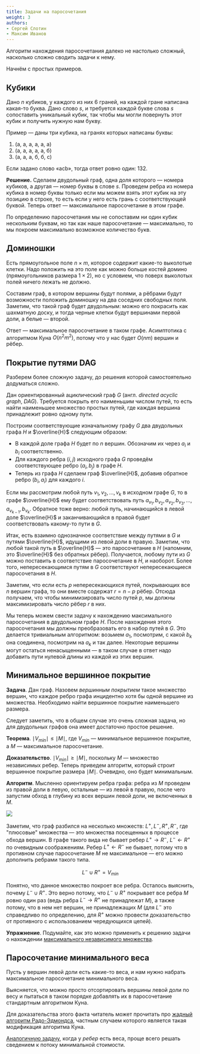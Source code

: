 ```yaml
---
title: Задачи на паросочетания
weight: 3
authors:
- Сергей Слотин
- Максим Иванов
---
```


Алгоритм нахождения паросочетания далеко не настолько сложный, насколько сложно сводить задачи к нему.

Начнём с простых примеров.

## Кубики

Дано $n$ кубиков, у каждого из них 6 граней, на каждой гране написана какая-то буква. Дано слово $s$, и требуется каждой букве слова $s$ сопоставить уникальный кубик, так чтобы мы могли повернуть этот кубик и получить нужную нам букву.

Пример — даны три кубика, на гранях которых написаны буквы:

1. (a, a, a, a, a, a)
2. (а, а, а, а, а, б)
3. (а, а, а, б, б, с)

Если задано слово «acb», тогда ответ ровно один: 132.

**Решение.** Сделаем двудольный граф, одна доля которого — номера кубиков, а другая — номер буквы в слове $s$. Проведем ребра из номера кубика в номер буквы только если мы можем взять этот кубик на эту позицию в строке, то есть если у него есть грань с соответствующей буквой. Теперь ответ — максимальное паросочетание в этом графе.

По определению паросочетания мы не сопоставим ни один кубик нескольким буквам, но так как наше паросочетание — максимально, то мы покроем максимально возможное количество букв.

## Доминошки

Есть прямоугольное поле $n \times m$, которое содержит какие-то выколотые клетки. Надо положить на это поле как можно больше костей домино (прямоугольников размера $1 \times 2$), но с условием, что поверх выколотых полей ничего лежать не должно.

Составим граф, в котором вершины будут полями, а рёбрами будут возможности положить доминошку на два соседних свободных поля. Заметим, что такой граф будет двудольным: можно его покрасить как шахматную доску, и тогда черные клетки будут вершинами первой доли, а белые — второй.

Ответ — максимальное паросочетание в таком графе. Асимптотика с алгоритмом Куна $O(n^2 m^2)$, потому что у нас будет $O(nm)$ вершин и рёбер.

## Покрытие путями DAG

Разберем более сложную задачу, до решения которой самостоятельно додуматься сложно.

Дан ориентированный ациклический граф $G$ (англ. *directed acyclic graph*, *DAG*). Требуется покрыть его наименьшим числом путей, то есть найти наименьшее множество простых путей, где каждая вершина принадлежит ровно одному пути.

Построим соответствующие изначальному графу $G$ два двудольных графа $H$ и $\overline{H}$ следующим образом:

* В каждой доле графа $H$ будет по $n$ вершин. Обозначим их через $a_i$ и $b_i$ соответственно.
* Для каждого ребра $(i, j)$ исходного графа $G$ проведём соответствующее ребро $(a_i, b_j)$ в графе $H$.
* Теперь из графа $H$ сделаем граф $\overline{H}$, добавив обратное ребро $(b_i, a_i)$ для каждого $i$.

Если мы рассмотрим любой путь $v_1, v_2, \ldots, v_k$ в исходном графе $G$, то в графе $\overline{H}$ ему будет соответствовать путь $a_{v_1}, b_{v_2}, a_{v_2}, b_{v_3}, \ldots, a_{v_{k-1}}, b_{v_k}$. Обратное тоже верно: любой путь, начинающийся в левой доле $\overline{H}$ и заканчивающийся в правой будет соответствовать какому-то пути в $G$.

Итак, есть взаимно однозначное соответствие между путями в $G$ и путями $\overline{H}$, идущими из левой доли в правую. Заметим, что любой такой путь в $\overline{H}$ — это паросочетание в $H$ (напомним, это $\overline{H}$ без обратных рёбер). Получается, любому пути из $G$ можно поставить в соответствие паросочетание в $H$, и наоборот. Более того, непересекающимся путям в $G$ соответствуют непересекающиеся паросочетания в $H$.

Заметим, что если есть $p$ непересекающихся путей, покрывающих все $n$ вершин графа, то они вместе содержат $r = n - p$ рёбер. Отсюда получаем, что чтобы минимизировать число путей $p$, мы должны максимизировать число рёбер $r$ в них.

Мы теперь можем свести задачу к нахождению максимального паросочетания в двудольном графе $H$. После нахождения этого паросочетания мы должны преобразовать его в набор путей в $G$. Это делается тривиальным алгоритмом: возьмем $a_1$, посмотрим, с какой $b_k$ она соединена, посмотрим на $a_k$ и так далее. Некоторые вершины могут остаться ненасыщенными — в таком случае в ответ надо добавить пути нулевой длины из каждой из этих вершин.

## Минимальное вершинное покрытие

**Задача**. Дан граф. Назовем *вершинным покрытием* такое множество вершин, что каждое ребро графа инцидентно хотя бы одной вершине из множества. Необходимо найти вершинное покрытие наименьшего размера.

Следует заметить, что в общем случае это очень сложная задача, но для двудольных графов она имеет достаточно простое решение.

**Теорема**. $\mid V_{min} \mid \le \mid M \mid$, где $V_{min}$ — минимальное вершинное покрытие, а $M$ — максимальное паросочетание.

**Доказательство**. $\mid V_{min} \mid \ge \mid M \mid$, поскольку $M$ — множество независимых ребер. Теперь приведем алгоритм, который строит вершинное покрытие размера $\mid M \mid$. Очевидно, оно будет минимальным.

**Алгоритм**. Мысленно ориентируем ребра графа: ребра из $M$ проведем из правой доли в левую, остальные — из левой в правую, после чего запустим обход в глубину из всех вершин левой доли, не включенных в $M$.

![](https://neerc.ifmo.ru/wiki/images/4/4c/Bipartdfs_right.jpg)

Заметим, что граф разбился на несколько множеств: $L^+, L^-, R^+, R^-$, где "плюсовые" множества — это множества посещенных в процессе обхода вершин. В графе такого вида не бывает ребер $L^+ \rightarrow R^-$, $L^- \leftarrow R^+$ по очевидным соображениям. Ребер $L^+ \leftarrow R^-$ не бывает, потому что в противном случае паросочетание $M$ не максимальное — его можно дополнить ребрами такого типа.

$$
L^- \cup R^+ = V_{min}
$$

Понятно, что данное множество покроет все ребра. Осталось выяснить, почему $L^- \cup R^+$. Это верно потому, что $L^- \cup R^+$ покрывает все ребра $M$ ровно один раз (ведь ребра $L^- \rightarrow R^+$ не принадлежат $M$), а также потому, что в нем нет вершин, не принадлежащих $M$ (для $L^-$ это справедливо по определению, для $R^+$ можно провести доказательство от противного с использованием чередующихся цепей).

**Упражнение**. Подумайте, как это можно применить к решению задачи о нахождении [максимального независимого множества](https://neerc.ifmo.ru/wiki/index.php?title=%D0%A1%D0%B2%D1%8F%D0%B7%D1%8C_%D0%B2%D0%B5%D1%80%D1%88%D0%B8%D0%BD%D0%BD%D0%BE%D0%B3%D0%BE_%D0%BF%D0%BE%D0%BA%D1%80%D1%8B%D1%82%D0%B8%D1%8F_%D0%B8_%D0%BD%D0%B5%D0%B7%D0%B0%D0%B2%D0%B8%D1%81%D0%B8%D0%BC%D0%BE%D0%B3%D0%BE_%D0%BC%D0%BD%D0%BE%D0%B6%D0%B5%D1%81%D1%82%D0%B2%D0%B0).

## Паросочетание минимального веса

Пусть у вершин левой доли есть какие-то веса, и нам нужно набрать максимальное паросочетание минимального веса.

Выясняется, что можно просто отсортировать вершины левой доли по весу и пытаться в таком порядке добавлять их в паросочетание стандартным алгоритмом Куна.

Для доказательства этого факта читатель может прочитать про [жадный алгоритм Радо-Эдмондса](/cs/greedy/matroid), частным случаем которого является такая модификация алгоритма Куна.

[Аналогичную задачу](/cs/flows/mincost-maxflow), когда у *ребер* есть веса, проще всего решать сведением к потоку минимальной стоимости.
